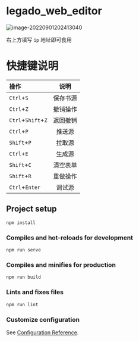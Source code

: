 # legado_web_editor

![image-20220901202413040](https://cdn.jsdelivr.net/gh/jgckM/image@main/image/202209012024417.png)

右上方填写 `ip` 地址即可食用

# 快捷键说明
| 操作               | 说明     |
| :-------- | :-: |
| `Ctrl`+`S`         | 保存书源 |
| `Ctrl`+`Z`         | 撤销操作 |
| `Ctrl`+`Shift`+`Z` | 返回撤销 |
| `Ctrl`+`P` | 推送源 |
| `Shift`+`P` | 拉取源 |
| `Ctrl`+`E` | 生成源 |
| `Shift`+`C` | 清空表单 |
| `Shift`+`R`        | 重做操作 |
| `Ctrl`+`Enter`     | 调试源   |

## Project setup
```
npm install
```

### Compiles and hot-reloads for development
```
npm run serve
```

### Compiles and minifies for production
```
npm run build
```

### Lints and fixes files
```
npm run lint
```

### Customize configuration
See [Configuration Reference](https://cli.vuejs.org/config/).
